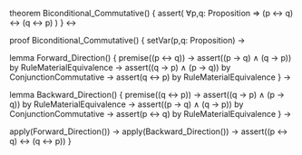 theorem Biconditional_Commutative() {
  assert(
    ∀p,q: Proposition ⇒ (p ↔ q) ↔ (q ↔ p)
  )
} ↔

proof Biconditional_Commutative() {
  setVar(p,q: Proposition) →
  
  lemma Forward_Direction() {
    premise((p ↔ q)) →
    assert((p → q) ∧ (q → p)) by RuleMaterialEquivalence →
    assert((q → p) ∧ (p → q)) by ConjunctionCommutative →
    assert(q ↔ p) by RuleMaterialEquivalence
  } →

  lemma Backward_Direction() {
    premise((q ↔ p)) →
    assert((q → p) ∧ (p → q)) by RuleMaterialEquivalence →
    assert((p → q) ∧ (q → p)) by ConjunctionCommutative →
    assert(p ↔ q) by RuleMaterialEquivalence
  } →

  apply(Forward_Direction()) →
  apply(Backward_Direction()) →
  assert((p ↔ q) ↔ (q ↔ p))
}
